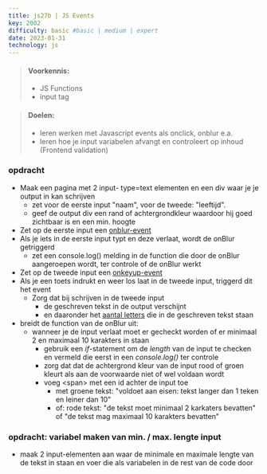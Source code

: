```yaml
---
title: js27b | JS Events
key: 2002
difficulty: basic #basic | medium | expert
date: 2023-01-31
technology: js
---
```




> #### Voorkennis:  
> * JS Functions 
> * input tag


> #### Doelen:  
> * leren werken met Javascript events als onclick, onblur e.a.
> * leren hoe je input variabelen afvangt en controleert op inhoud (Frontend validation)

### opdracht
* Maak een pagina met 2 input- type=text elementen en een div waar je je output in kan schrijven
    * zet voor de eerste input "naam", voor de tweede: "leeftijd". 
    * geef de output div een rand of achtergrondkleur waardoor hij goed zichtbaar is en een min. hoogte
* Zet op de eerste input een [onblur-event](https://www.w3schools.com/jsref/event_onblur.asp)
* Als je iets in de eerste input typt en deze verlaat, wordt de onBlur getriggerd
    * zet een console.log() melding in de function die door de onBlur aangeroepen wordt, ter controle of de onBlur werkt
* Zet op de tweede input een [onkeyup-event](https://www.w3schools.com/jsref/event_onkeyup.asp)
* Als je een toets indrukt en weer los laat in de tweede input, triggerd dit het event 
    * Zorg dat bij schrijven in de tweede input
        * de geschreven tekst in de output verschijnt
        * en daaronder het [aantal letters](https://www.w3schools.com/jsref/jsref_length_string.asp) die in de geschreven tekst staan
* breidt de function van de onBlur uit:
    * wanneer je de input verlaat moet er gecheckt worden of er minimaal 2 en maximaal 10 karakters in staan
        * gebruik een <i>if</i>-statement om de <i>length</i> van de input te checken en vermeld die eerst in een <i>console.log()</i> ter controle
        * zorg dat dat de achtergrond kleur van de input rood of groen kleurt als aan de voorwaarde niet of wel voldaan wordt
        * voeg &lt;span&gt; met een id achter de input toe 
            * met groene tekst: "voldoet aan eisen: tekst langer dan 1 teken en leiner dan 10"
            * of: rode tekst: "de tekst moet minimaal 2 karkaters bevatten" of "de tekst mag maximaal 10 karakters bevatten" 

### opdracht: variabel maken van min. / max. lengte input
* maak 2 input-elementen aan waar de minimale en maximale lengte van de tekst in staan en voer die als variabelen in de rest van de code door


